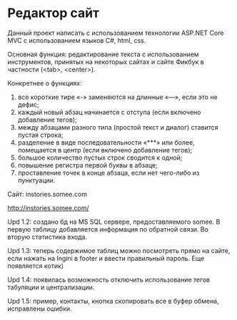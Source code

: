 # Редактор сайт
Данный проект написать с использованием технологии ASP.NET Core MVC с использованием языков C#, html, css. 

Основная функция: редактирование текста с использованием инструментов, принятых на некоторых сайтах и сайте Фикбук в частности (\<tab>, \<center>).

Конкретнее о функциях:

1. все короткие тире «-» заменяются на длинные «—», если это не дефис;
2. каждый новый абзац начинается с отступа (если включено добавление тегов);
3. между абзацами разного типа (простой текст и диалог) ставится пустая строка;
4. разделение в виде последовательности «***» или более, помещается в центр (если включено добавление тегов);
5. большое количество пустых строк сводится к одной;
6. повышение регистра первой буквы в абзаце;
7. проставление точек в конце абзаца, если нет чего-либо из пунктуации.

Сайт: instories.somee.com

http://instories.somee.com/

Upd 1.2: создано бд на MS SQL сервере, предоставляемого somee. В первую таблицу добавляется информация по обратной связи. Во вторую статистика входа.

Upd 1.3: теперь содержимое таблиц можно посмотреть прямо на сайте, если нажать на Ingini в footer и ввести правильный пароль. Еще появляется котик)

Upd 1.4: появилась возможность отключить использование тегов табуляции и централизации.

Upd 1.5: пример, контакты, кнопка скопировать все в буфер обмена, исправлены ошибки.
